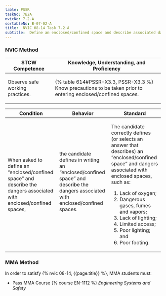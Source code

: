 ```yaml
---
table: PSSR
taskNo: 7B2A
nvicNo: 7.2.A 
sortableNo: B-07-02-A
title:  NVIC 08-14 Task 7.2.A 
subtitle:  Define an enclosed/confined space and describe associated dangers (PSSR)
---
```






### NVIC Method

<a style="display:none;" onclick="togglevisibility('nvic_methods')" >Show NVIC method.</a>

<div id='nvic_methods' class='show'>

<table>
<thead>
<tr>
<th class='forty'> STCW Competence </th>
<th class='sixty'> Knowledge, Understanding, and Proficiency </th>
</tr>
</thead>

<tbody>
<tr><td markdown='1'>

Observe safe working practices.

</td><td markdown='1'>

{% table 614#PSSR-X3.3, PSSR-X3.3 %} Know precautions to be taken prior to entering enclosed/confined spaces.

</td></tr>


</tbody>
</table>


<table>
<thead>
<tr><th class='twenty'>  Condition </th><th class='twenty'> Behavior </th><th  class='sixty'>Standard </th></tr>
</thead>
<tbody >



<tr><td markdown='1'>

When asked to define an “enclosed/confined space” and describe the dangers associated with enclosed/confined spaces,

</td><td markdown='1'>

the candidate defines in writing an “enclosed/confined space” and describe the dangers associated with enclosed/confined spaces.

<br>

<div class="tooltip" markdown='1'>



</div>


</td><td markdown='1'>

The candidate correctly defines (or selects an answer that describes) an “enclosed/confined space” and dangers associated with enclosed spaces, such as:
 
1.  Lack of oxygen; 
2.  Dangerous gases, fumes and vapors; 
3.  Lack of lighting; 
4.  Limited access; 
5.  Poor lighting; and 
6.  Poor footing.

</td></tr>
</tbody>
</table>
</div>


### MMA Method

In order to satisfy  {% nvic 08-14, {{page.title}}  %}, MMA students must:

* Pass MMA Course {% course EN-1112 %}  *Engineering Systems and Safety*